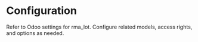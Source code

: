 # Configuration

Refer to Odoo settings for rma_lot. Configure related models, access rights, and options as needed.
